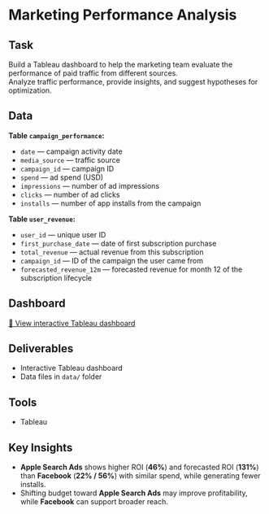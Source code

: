 # Marketing Performance Analysis

## Task
Build a Tableau dashboard to help the marketing team evaluate the performance of paid traffic from different sources.  
Analyze traffic performance, provide insights, and suggest hypotheses for optimization.

## Data
**Table `campaign_performance`:**
- `date` — campaign activity date  
- `media_source` — traffic source  
- `campaign_id` — campaign ID  
- `spend` — ad spend (USD)  
- `impressions` — number of ad impressions  
- `clicks` — number of ad clicks  
- `installs` — number of app installs from the campaign  

**Table `user_revenue`:**
- `user_id` — unique user ID  
- `first_purchase_date` — date of first subscription purchase  
- `total_revenue` — actual revenue from this subscription  
- `campaign_id` — ID of the campaign the user came from  
- `forecasted_revenue_12m` — forecasted revenue for month 12 of the subscription lifecycle

## Dashboard
[🔗 View interactive Tableau dashboard](https://public.tableau.com/app/profile/varvara.iuchyk/viz/MarketingTrafficPerformance/MarketingPerformanceDashboard)


## Deliverables
- Interactive Tableau dashboard  
- Data files in `data/` folder

## Tools
- Tableau

## Key Insights
- **Apple Search Ads** shows higher ROI (**46%**) and forecasted ROI (**131%**) than **Facebook** (**22% / 56%**) with similar spend, while generating fewer installs.  
- Shifting budget toward **Apple Search Ads** may improve profitability, while **Facebook** can support broader reach.
